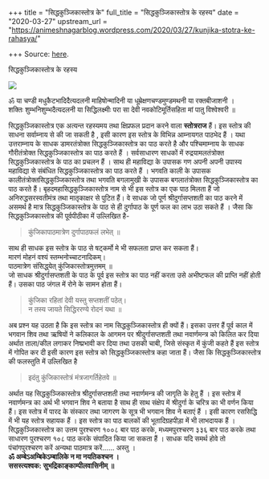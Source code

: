 +++
title = "सिद्धकुञ्जिकास्तोत्र के"
full_title = "सिद्धकुञ्जिकास्तोत्र के रहस्य"
date = "2020-03-27"
upstream_url = "https://animeshnagarblog.wordpress.com/2020/03/27/kunjika-stotra-ke-rahasya/"

+++
Source: [here](https://animeshnagarblog.wordpress.com/2020/03/27/kunjika-stotra-ke-rahasya/).

सिद्धकुञ्जिकास्तोत्र के रहस्य

![](https://animeshnagarblog.files.wordpress.com/2020/03/manuscript-cover-from-the-glorification-of-the-great-goddess-devimahatmya-101a1632644233152585749.png?w=700)

ॐ या चण्डी मधुकैटभादिदैत्यदलनी माहिषोन्मादिनी या धूम्रेक्षणचण्डमुण्डमथनी
या रक्तबीजाशनी ।  
शक्तिः शुम्भनिशुम्भदैत्यदलनी या सिद्धिलक्ष्मीः परा सा देवी
नवकोटिमूर्तिसहिता मां पातु विश्वेश्वरी ॥

सिद्धकुञ्जिकास्तोत्र एक अत्यन्त रहस्यमय तथा क्षिप्रफल प्रदान करने वाला
**स्तोत्रराज** हैं। इस स्तोत्र की साधना सर्वाम्नाय से की जा सकती है ,
इसी कारण इस स्तोत्र के विभिन्न आम्नायगत पाठभेद हैं । यथा उत्तराम्नाय के
साधक डामरतंत्रोक्त सिद्धकुञ्जिकास्तोत्र का पाठ करते है और पश्चिमाम्नाय
के साधक गौरीतंत्रोक्त सिद्धकुञ्जिकास्तोत्र का पाठ करते हैं । सर्वसाधारण
साधकों में रुद्रयामलतंत्रोक्त सिद्धकुञ्जिकास्तोत्र के पाठ का प्रचलन हैं
। साथ ही महाविद्या के उपासक गण अपनी अपनी उपास्य महाविद्या से संबंधित
सिद्धकुञ्जिकास्तोत्र का पाठ करते हैं । भगवति काली के उपासक
कालीतंत्रोक्तसिद्धकुञ्जिकास्तोत्र तथा भगवति बगलामुखी के उपासक
बगलातंत्रोक्त सिद्धकुञ्जिकास्तोत्र का पाठ करते हैं।
बृहदमहासिद्धकुञ्जिकास्तोत्र नाम से भी इस स्तोत्र का एक पाठ मिलता हैं जो
अनिरुद्धसरस्वतीमंत्र तथा मातृकाक्षर से पुटित हैं। वे साधक जो पूर्ण
श्रीदुर्गासप्तशती का पाठ करने में असमर्थ है मात्र सिद्धकुञ्जिकास्तोत्र
के पाठ से ही दुर्गापाठ के पूर्ण फल का लाभ उठा सकते हैं । जैसा कि
सिद्धकुञ्जिकास्तोत्र की पूर्वपीठीका में उल्लिखित है-

> कुंजिकापाठमात्रेण दुर्गापाठफलं लभेत्‌ ॥

साथ ही साधक इस स्तोत्र के पाठ से षट्कर्मो मे भी सफलता प्राप्त कर सकता
हैं।  
मारणं मोहनं वश्यं स्तम्भनोच्चाटनादिकम्‌।  
पाठमात्रेण संसिद्ध्‌येत् कुंजिकास्तोत्रमुत्तमम्‌ ॥  
जो साधक श्रीदुर्गासप्तशती के पाठ के पूर्व इस स्तोत्र का पाठ नहीं करता
उसे अभीष्टफल की प्राप्ति नहीं होती हैं। उसका पाठ जंगल में रोने के सामन
होता हैं।

> कुंजिका रहितां देवी यस्तु सप्तशतीं पठेत्‌।  
> न तस्य जायते सिद्धिररण्ये रोदनं यथा ॥

अब प्रश्न यह उठता है कि इस स्तोत्र का नाम सिद्धकुञ्जिकास्तोत्र ही क्यों
हैं। इसका उत्तर हैं पूर्व काल में भगवान शिव तथा ऋषियों ने कलिकाल के आगमन
पर श्रीदुर्गासप्तशती तथा नवार्णमन्त्र को किलित कर दिया अर्थात ताला/कील
लगाकर निष्प्रभावी कर दिया तथा उसकी चाबी, जिसे संस्कृत में कुंजी कहते हैं
इस स्तोत्र में गोपित कर दी इसी कारण इस स्तोत्र को सिद्धकुञ्जिकास्तोत्र
कहा जाता हैं। जैसा कि सिद्धकुञ्जिकास्तोत्र की फलस्तुति में उल्लिखित है

> इदंतु कुंजिकास्तोत्रं मंत्रजागर्तिहेतवे ॥

अर्थात यह सिद्धकुञ्जिकास्तोत्र श्रीदुर्गासप्तशती तथा नवार्णमन्त्र की
जागृति के हेतु हैं । इस स्तोत्र में नवार्णमन्त्र का अर्थ भी भगवान शिव ने
बताया है साथ ही साथ संक्षेप में श्रीदुर्गा के चरित्र का भी वर्णन किया
हैं। इस स्तोत्र में पारद के संस्कार तथा जागरण के सूत्र भी भगवान शिव ने
बताएं हैं । इसी कारण रससिद्धि में भी यह स्तोत्र सहायक हैं । इस स्तोत्र
का पाठ बालकों की भूतादिग्रहपीड़ा में भी लाभदायक हैं ।
सिद्धकुञ्जिकास्तोत्र का उत्तम पुरश्चरण १००८ बार पाठ करके, मध्यमपुरश्चरण
३३६ बार पाठ करके तथा साधारण पुरश्चरण १०८ पाठ करके संपादित किया जा सकता
हैं । साधक यदि समर्थ होवे तो पंचांगपुरश्चरण करें अन्यथा पाठमात्र करें……
अस्तु ।  
**ॐ अम्बेऽअम्बिकेऽम्बालिके न मा नयतिकश्चन ।**  
**ससस्त्यश्वक: सुभद्रिकाङ्काम्पीलवासिनीम् ॥**

